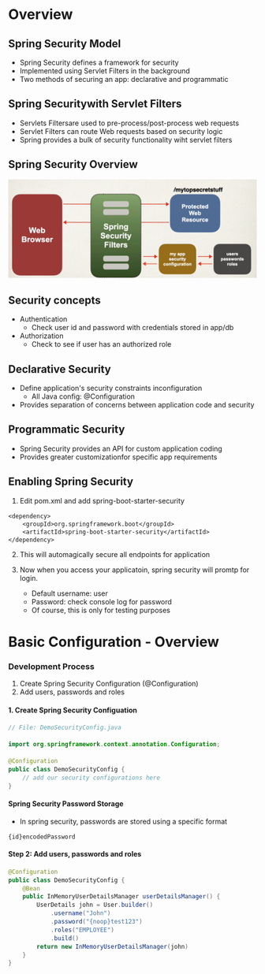 # Overview

## Spring Security Model
* Spring Security defines a framework for security
* Implemented using Servlet Filters in the background
* Two methods of securing an app: declarative and programmatic

## Spring Securitywith Servlet Filters
* Servlets Filtersare used to pre-process/post-process web requests
* Servlet Filters can route Web requests based on security logic
* Spring provides a bulk of security functionality wiht servlet filters

## Spring Security Overview

<img src="./public/screenshot/5_security/1.png"/>

## Security concepts

* Authentication
    * Check user id and password with credentials stored in app/db
* Authorization
    * Check to see if user has an authorized role

## Declarative Security
* Define application's security constraints inconfiguration
    * All Java config: @Configuration
* Provides separation of concerns between application code and security

## Programmatic Security
* Spring Security provides an API for custom application coding
* Provides greater customizationfor specific app requirements

## Enabling Spring Security
1. Edit pom.xml and add spring-boot-starter-security
```
<dependency>
    <groupId>org.springframework.boot</groupId>
    <artifactId>spring-boot-starter-security</artifactId>
</dependency>
```

2. This will automagically secure all endpoints for application

3. Now when you access your applicatoin, spring security will promtp for login. 
    * Default username: user
    * Password: check console log for password
    * Of course, this is only for testing purposes


# Basic Configuration - Overview

### Development Process
1. Create Spring Security Configuration (@Configuration)
2. Add users, passwords and roles

#### 1. Create Spring Security Configuation
```java
// File: DemoSecurityConfig.java

import org.springframework.context.annotation.Configuration;

@Configuration
public class DemoSecurityConfig {
    // add our security configurations here 
}
```

#### Spring Security Password Storage
* In spring security, passwords are stored using a specific format
```
{id}encodedPassword
```

#### Step 2: Add users, passwords and roles
```java
@Configuration
public class DemoSecurityConfig {
    @Bean
    public InMemoryUserDetailsManager userDetailsManager() {
        UserDetails john = User.builder()
            .username("John")
            .password("{noop}test123")
            .roles("EMPLOYEE")
            .build()
        return new InMemoryUserDetailsManager(john)
    }
}